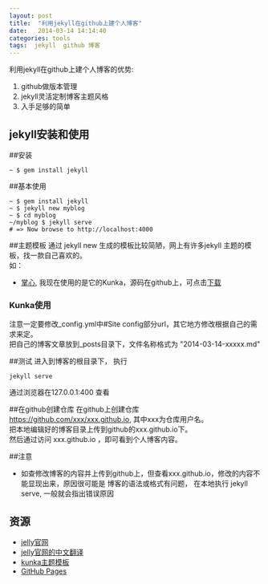 ```yaml
---
layout: post
title:  "利用jekyll在github上建个人博客"
date:   2014-03-14 14:14:40
categories: tools
tags:  jekyll  github 博客
---
```

利用jekyll在github上建个人博客的优势: 
1. github做版本管理
2. jekyll灵活定制博客主题风格
3. 入手足够的简单


jekyll安装和使用
-----------
##安装
```
~ $ gem install jekyll
```
##基本使用
```
~ $ gem install jekyll
~ $ jekyll new myblog
~ $ cd myblog
~/myblog $ jekyll serve
# => Now browse to http://localhost:4000
```

##主题模板
通过 jekyll new 生成的模板比较简陋，网上有许多jekyll 主题的模板，找一款自己喜欢的。<br>
如：
- [掌心](http://www.zhanxin.info/themes.html), 我现在使用的是它的Kunka，源码在github上，可点击[下载](https://github.com/pizn/kunka)

### Kunka使用
注意一定要修改_config.yml中#Site config部分url，其它地方修改根据自己的需求来定。<br>
把自己的博客文章放到_posts目录下，文件名称格式为 "2014-03-14-xxxxx.md"

##测试
进入到博客的根目录下， 执行

```
jekyll serve
```
通过浏览器在127.0.0.1:400 查看

##在github创建仓库
在github上创建仓库 https://github.com/xxx/xxx.github.io, 其中xxx为仓库用户名。<br>
把本地编辑好的博客目录上传到github的xxx.github.io下。<br>
然后通过访问 xxx.github.io ，即可看到个人博客内容。

##注意
- 如查修改博客的内容并上传到github上，但查看xxx.github.io，修改的内容不能显现出来，原因很可能是 博客的语法或格式有问题， 在本地执行 jekyll serve, 一般就会指出错误原因

资源
-------
- [jelly官网](http://jekyllrb.com/docs/home/)
- [jelly官网的中文翻译](http://jekyllcn.com/docs/home/)
- [kunka主题模板](https://github.com/pizn/kunka)
- [GitHub Pages](http://pages.github.com/)





